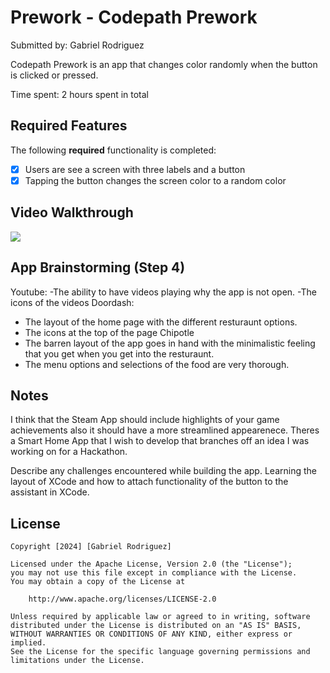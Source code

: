 # Prework - Codepath Prework

Submitted by: Gabriel Rodriguez

Codepath Prework is an app that changes color randomly when the button is clicked or pressed.

Time spent: 2 hours spent in total

## Required Features

The following **required** functionality is completed:

- [X] Users are see a screen with three labels and a button
- [X] Tapping the button changes the screen color to a random color
 
## Video Walkthrough

<div>
    <a href="https://www.loom.com/share/24f56836468a4b1ba8cc2f03cec16c27"></a>
    <a href="https://www.loom.com/share/24f56836468a4b1ba8cc2f03cec16c27">
      <img style="max-width:300px;" src="https://cdn.loom.com/sessions/thumbnails/24f56836468a4b1ba8cc2f03cec16c27-145ef6ac60ecdb57-full-play.gif">
    </a>
  </div>

## App Brainstorming (Step 4)
Youtube:
  -The ability to have videos playing why the app is not open. 
  -The icons of the videos
Doordash:
  - The layout of the home page with the different resturaunt options.
  - The icons at the top of the page
Chipotle
  - The barren layout of the app goes in hand with the minimalistic feeling that you get when you get into the resturaunt.
  - The menu options and selections of the food are very thorough.

## Notes
I think that the Steam App should include highlights of your game achievements also it should have a more streamlined appearenece. Theres a Smart Home App that I wish to develop
that branches off an idea I was working on for a Hackathon.

Describe any challenges encountered while building the app.
Learning the layout of XCode and how to attach functionality of the button to the assistant in XCode.

## License

    Copyright [2024] [Gabriel Rodriguez]

    Licensed under the Apache License, Version 2.0 (the "License");
    you may not use this file except in compliance with the License.
    You may obtain a copy of the License at

        http://www.apache.org/licenses/LICENSE-2.0

    Unless required by applicable law or agreed to in writing, software
    distributed under the License is distributed on an "AS IS" BASIS,
    WITHOUT WARRANTIES OR CONDITIONS OF ANY KIND, either express or implied.
    See the License for the specific language governing permissions and
    limitations under the License.
